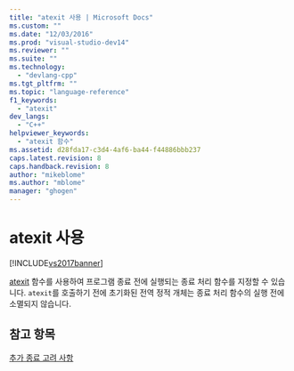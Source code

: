 ```yaml
---
title: "atexit 사용 | Microsoft Docs"
ms.custom: ""
ms.date: "12/03/2016"
ms.prod: "visual-studio-dev14"
ms.reviewer: ""
ms.suite: ""
ms.technology: 
  - "devlang-cpp"
ms.tgt_pltfrm: ""
ms.topic: "language-reference"
f1_keywords: 
  - "atexit"
dev_langs: 
  - "C++"
helpviewer_keywords: 
  - "atexit 함수"
ms.assetid: d28fda17-c3d4-4af6-ba44-f44886bbb237
caps.latest.revision: 8
caps.handback.revision: 8
author: "mikeblome"
ms.author: "mblome"
manager: "ghogen"
---
```

# atexit 사용
[!INCLUDE[vs2017banner](../assembler/inline/includes/vs2017banner.md)]

[atexit](../c-runtime-library/reference/atexit.md) 함수를 사용하여 프로그램 종료 전에 실행되는 종료 처리 함수를 지정할 수 있습니다.  `atexit`를 호출하기 전에 초기화된 전역 정적 개체는 종료 처리 함수의 실행 전에 소멸되지 않습니다.  
  
## 참고 항목  
 [추가 종료 고려 사항](../cpp/additional-termination-considerations.md)